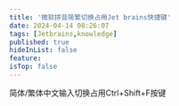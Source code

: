 ```yaml
---
title: '微软拼音简繁切换占用Jet brains快捷键'
date: 2024-04-14 08:26:07
tags: [Jetbrains,knowledge]
published: true
hideInList: false
feature: 
isTop: false
---
```

简体/繁体中文输入切换占用Ctrl+Shift+F按键